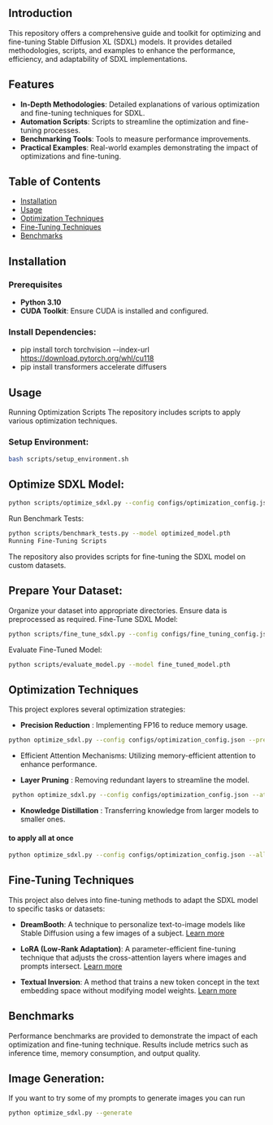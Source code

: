 ## Introduction
This repository offers a comprehensive guide and toolkit for optimizing and fine-tuning Stable Diffusion XL (SDXL) models. It provides detailed methodologies, scripts, and examples to enhance the performance, efficiency, and adaptability of SDXL implementations.

## Features

- **In-Depth Methodologies**: Detailed explanations of various optimization and fine-tuning techniques for SDXL.
- **Automation Scripts**: Scripts to streamline the optimization and fine-tuning processes.
- **Benchmarking Tools**: Tools to measure performance improvements.
- **Practical Examples**: Real-world examples demonstrating the impact of optimizations and fine-tuning.

## Table of Contents

- [Installation](#installation)
- [Usage](#usage)
- [Optimization Techniques](#optimization-techniques)
- [Fine-Tuning Techniques](#fine-tuning-techniques)
- [Benchmarks](#benchmarks)

## Installation

### Prerequisites

- **Python 3.10**
- **CUDA Toolkit**: Ensure CUDA is installed and configured.

### Install Dependencies:

- pip install torch torchvision --index-url https://download.pytorch.org/whl/cu118
- pip install transformers accelerate diffusers

## Usage
Running Optimization Scripts
The repository includes scripts to apply various optimization techniques.

### Setup Environment:
   ```bash
bash scripts/setup_environment.sh
   ```


## Optimize SDXL Model:

   ```bash
python scripts/optimize_sdxl.py --config configs/optimization_config.json
   ```
Run Benchmark Tests:
   ```bash
python scripts/benchmark_tests.py --model optimized_model.pth
Running Fine-Tuning Scripts
   ```
The repository also provides scripts for fine-tuning the SDXL model on custom datasets.

## Prepare Your Dataset:

Organize your dataset into appropriate directories.
Ensure data is preprocessed as required.
Fine-Tune SDXL Model:

   ```bash
python scripts/fine_tune_sdxl.py --config configs/fine_tuning_config.json
   ```
Evaluate Fine-Tuned Model:

   ```bash
python scripts/evaluate_model.py --model fine_tuned_model.pth
   ```



## Optimization Techniques
This project explores several optimization strategies:

- **Precision Reduction** : Implementing FP16 to reduce memory usage.
```bash 
python optimize_sdxl.py --config configs/optimization_config.json --precision
```
- Efficient Attention Mechanisms: Utilizing memory-efficient attention to enhance performance.

- **Layer Pruning** : Removing redundant layers to streamline the model.
```bash 
 python optimize_sdxl.py --config configs/optimization_config.json --attention --pruning
```
- **Knowledge Distillation** : Transferring knowledge from larger models to smaller ones.

#### to apply all at once 
```bash
python optimize_sdxl.py --config configs/optimization_config.json --all
```


## Fine-Tuning Techniques
This project also delves into fine-tuning methods to adapt the SDXL model to specific tasks or datasets:

- **DreamBooth**: A technique to personalize text-to-image models like Stable Diffusion using a few images of a subject. [Learn more](https://github.com/huggingface/diffusers/blob/main/examples/dreambooth/README_sdxl.md)

- **LoRA (Low-Rank Adaptation)**: A parameter-efficient fine-tuning technique that adjusts the cross-attention layers where images and prompts intersect. [Learn more](https://huggingface.co/blog/sdxl_lora_advanced_script)

- **Textual Inversion**: A method that trains a new token concept in the text embedding space without modifying model weights. [Learn more](https://replicate.com/guides/stable-diffusion/fine-tuning)


## Benchmarks
Performance benchmarks are provided to demonstrate the impact of each optimization and fine-tuning technique. Results include metrics such as inference time, memory consumption, and output quality.

## Image Generation:
If you want to try some of my prompts to generate images you can run 
```bash
python optimize_sdxl.py --generate
```
